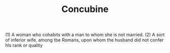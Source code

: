 ---
title: Concubine
letter: C
permalink: "/definitions/bld-concubine.html"
body: "(1) A woman who cohabits with a man to whom she is not married. (2) A sort
  of inferior wife, among tbe Romans, upon whom the husband did not confer hls rank
  or quality"
published_at: '2018-07-07'
source: Black's Law Dictionary 2nd Ed (1910)
layout: post
---